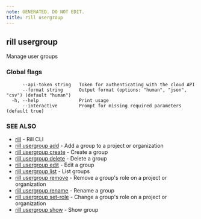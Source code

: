 ```yaml
---
note: GENERATED. DO NOT EDIT.
title: rill usergroup
---
```

## rill usergroup

Manage user groups

### Global flags

```
      --api-token string   Token for authenticating with the cloud API
      --format string      Output format (options: "human", "json", "csv") (default "human")
  -h, --help               Print usage
      --interactive        Prompt for missing required parameters (default true)
```

### SEE ALSO

* [rill](../cli.md)	 - Rill CLI
* [rill usergroup add](add.md)	 - Add a group to a project or organization
* [rill usergroup create](create.md)	 - Create a group
* [rill usergroup delete](delete.md)	 - Delete a group
* [rill usergroup edit](edit.md)	 - Edit a group
* [rill usergroup list](list.md)	 - List groups
* [rill usergroup remove](remove.md)	 - Remove a group's role on a project or organization
* [rill usergroup rename](rename.md)	 - Rename a group
* [rill usergroup set-role](set-role.md)	 - Change a group's role on a project or organization
* [rill usergroup show](show.md)	 - Show group

